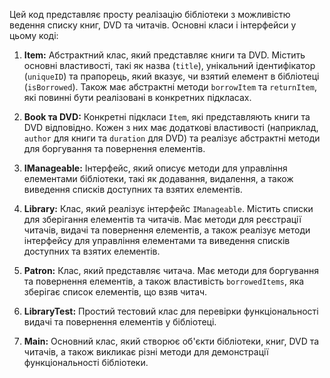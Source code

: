 
Цей код представляє просту реалізацію бібліотеки з можливістю ведення списку книг, DVD та читачів. Основні класи і інтерфейси у цьому коді:

1. **Item:** Абстрактний клас, який представляє книги та DVD. Містить основні властивості, такі як назва (`title`), унікальний ідентифікатор (`uniqueID`) та прапорець, який вказує, чи взятий елемент в бібліотеці (`isBorrowed`). Також має абстрактні методи `borrowItem` та `returnItem`, які повинні бути реалізовані в конкретних підкласах.

2. **Book та DVD:** Конкретні підкласи `Item`, які представляють книги та DVD відповідно. Кожен з них має додаткові властивості (наприклад, `author` для книги та `duration` для DVD) та реалізує абстрактні методи для боргування та повернення елементів.

3. **IManageable:** Інтерфейс, який описує методи для управління елементами бібліотеки, такі як додавання, видалення, а також виведення списків доступних та взятих елементів.

4. **Library:** Клас, який реалізує інтерфейс `IManageable`. Містить списки для зберігання елементів та читачів. Має методи для реєстрації читачів, видачі та повернення елементів, а також реалізує методи інтерфейсу для управління елементами та виведення списків доступних та взятих елементів.

5. **Patron:** Клас, який представляє читача. Має методи для боргування та повернення елементів, а також властивість `borrowedItems`, яка зберігає список елементів, що взяв читач.

6. **LibraryTest:** Простий тестовий клас для перевірки функціональності видачі та повернення елементів у бібліотеці.

7. **Main:** Основний клас, який створює об'єкти бібліотеки, книг, DVD та читачів, а також викликає різні методи для демонстрації функціональності бібліотеки.
